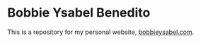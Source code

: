 # Bobbie Ysabel Benedito
This is a repository for my personal website, [bobbieysabel.com](bobbieysabel.com).

